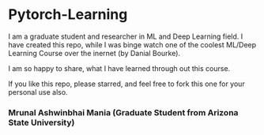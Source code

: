 # Pytorch-Learning

I am a graduate student and researcher in ML and Deep Learning field. I have created this repo, while I was binge watch one of the coolest ML/Deep Learning Course over the inernet (by Danial Bourke).

I am so happy to share, what I have learned through out this course.

If you like this repo, please starred, and feel free to fork this one for your personal use also.

### Mrunal Ashwinbhai Mania (Graduate Student from Arizona State University)
